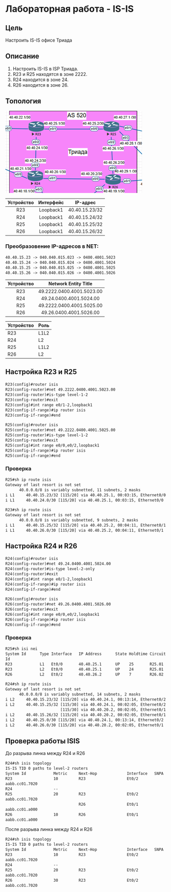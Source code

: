 # Лабораторная работа - IS-IS
## Цель
Настроить IS-IS офисе Триада

## Описание
1. Настроить IS-IS в ISP Триада.
2. R23 и R25 находятся в зоне 2222.
3. R24 находится в зоне 24.
4. R26 находится в зоне 26.

## Топология
![alt text](https://github.com/V1RaJ97/OTUS-NE/blob/00461f1e5707bca46131d3c5755e697065ff9b3d/Professional/Labs/IS-IS/triada.png)

| Устройство | Интерфейс |    IP-адрес    |
| :--------: | :-------: | :------------: |
| R23        | Loopback1 | 40.40.15.23/32 |
| R24        | Loopback1 | 40.40.15.24/32 |
| R25        | Loopback1 | 40.40.15.25/32 |
| R26        | Loopback1 | 40.40.15.26/32 |


### Преобразовение IP-адресов в NET:

```
40.40.15.23 -> 040.040.015.023 -> 0400.4001.5023
40.40.15.24 -> 040.040.015.024 -> 0400.4001.5024
40.40.15.25 -> 040.040.015.025 -> 0400.4001.5025
40.40.15.26 -> 040.040.015.026 -> 0400.4001.5026
```


| Устройство |   Network Entity Title    |
| :--------: | :-----------------------: |
| R23        | 49.2222.0400.4001.5023.00 |
| R24        | 49.24.0400.4001.5024.00   |
| R25        | 49.2222.0400.4001.5025.00 |
| R26        | 49.26.0400.4001.5026.00   |

| Устройство | Роль |
| :--------- | :--- |
| R23        | L1L2 |
| R24        | L2   |
| R25        | L1L2 |
| R26        | L2   |

## Настройка R23 и R25
```
R23(config)#router isis
R23(config-router)#net 49.2222.0400.4001.5023.00
R23(config-router)#is-type level-1-2
R23(config-router)#exit
R23(config)#int range e0/1-2,loopback1
R23(config-if-range)#ip router isis
R23(config-if-range)#end
```
```
R25(config)#router isis
R25(config-router)#net 49.2222.0400.4001.5025.00
R25(config-router)#is-type level-1-2
R25(config-router)#exit
R25(config)#int range e0/0,e0/2,loopback1
R25(config-if-range)#ip router isis
R25(config-if-range)#end
```
### Проверка
```
R25#sh ip route isis
Gateway of last resort is not set
      40.0.0.0/8 is variably subnetted, 11 subnets, 2 masks
i L1     40.40.15.23/32 [115/20] via 40.40.25.1, 00:03:15, Ethernet0/0
i L1     40.40.24.0/30 [115/20] via 40.40.25.1, 00:03:15, Ethernet0/0
```
```
R23#sh ip route isis
Gateway of last resort is not set
      40.0.0.0/8 is variably subnetted, 9 subnets, 2 masks
i L1     40.40.15.25/32 [115/20] via 40.40.25.2, 00:04:11, Ethernet0/1
i L1     40.40.26.0/30 [115/20] via 40.40.25.2, 00:04:11, Ethernet0/1
```
## Настройка R24 и R26
```
R24(config)#router isis
R24(config-router)#net 49.24.0400.4001.5024.00
R24(config-router)#is-type level-2-only
R24(config-router)#exit
R24(config)#int range e0/1-2,loopback1
R24(config-if-range)#ip router isis
R24(config-if-range)#end
```
```
R26(config)#router isis
R26(config-router)#net 49.26.0400.4001.5026.00
R26(config-router)#exit
R26(config)#int range e0/0,e0/2,loopback1
R26(config-if-range)#ip router isis
R26(config-if-range)#end
```
### Проверка
```
R25#sh isi nei
System Id      Type Interface   IP Address      State Holdtime Circuit Id
R23            L1   Et0/0       40.40.25.1      UP    25       R25.01           
R23            L2   Et0/0       40.40.25.1      UP    24       R25.01           
R26            L2   Et0/2       40.40.26.2      UP    7        R26.02  
```
```
R24#sh ip route isis
Gateway of last resort is not set
      40.0.0.0/8 is variably subnetted, 14 subnets, 2 masks
i L2     40.40.15.23/32 [115/20] via 40.40.24.1, 00:13:14, Ethernet0/2
i L2     40.40.15.25/32 [115/30] via 40.40.24.1, 00:02:05, Ethernet0/2
                        [115/30] via 40.40.20.2, 00:02:05, Ethernet0/1
i L2     40.40.15.26/32 [115/20] via 40.40.20.2, 00:02:05, Ethernet0/1
i L2     40.40.25.0/30 [115/20] via 40.40.24.1, 00:13:14, Ethernet0/2
i L2     40.40.26.0/30 [115/20] via 40.40.20.2, 00:02:05, Ethernet0/1
```
## Проверка работы ISIS
До разрыва линка между R24 и R26
```
R24#sh isis topology
IS-IS TID 0 paths to level-2 routers
System Id            Metric     Next-Hop             Interface   SNPA
R23                  10         R23                  Et0/2       aabb.cc01.7020
R24                  --
R25                  20         R23                  Et0/2       aabb.cc01.7020
                                R26                  Et0/1       aabb.cc01.a000
R26                  10         R26                  Et0/1       aabb.cc01.a000
```
После разрыва линка между R24 и R26
```
R24#sh isis topology
IS-IS TID 0 paths to level-2 routers
System Id            Metric     Next-Hop             Interface   SNPA
R23                  10         R23                  Et0/2       aabb.cc01.7020
R24                  --
R25                  20         R23                  Et0/2       aabb.cc01.7020
R26                  30         R23                  Et0/2       aabb.cc01.7020
```
